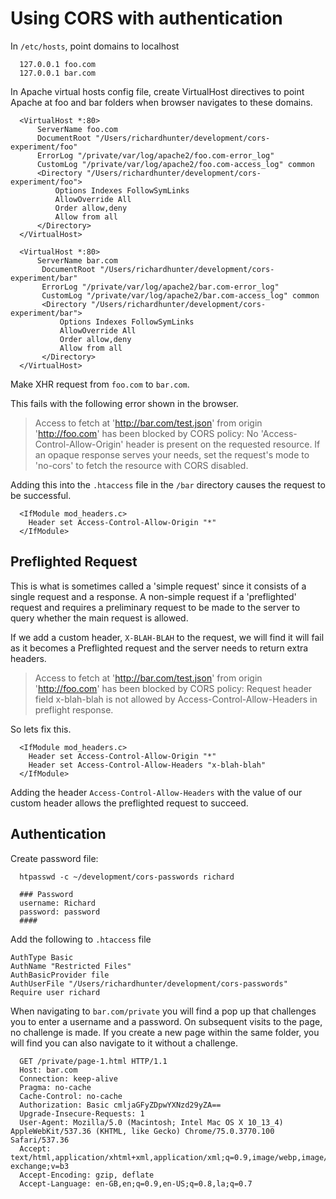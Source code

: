 # Using CORS with authentication

In `/etc/hosts`, point domains to localhost

```
  127.0.0.1 foo.com 
  127.0.0.1 bar.com 
```
In Apache virtual hosts config file, create VirtualHost directives to point Apache at foo and bar folders when browser navigates to these domains.

```
  <VirtualHost *:80>
      ServerName foo.com
      DocumentRoot "/Users/richardhunter/development/cors-experiment/foo"
      ErrorLog "/private/var/log/apache2/foo.com-error_log"
      CustomLog "/private/var/log/apache2/foo.com-access_log" common
      <Directory "/Users/richardhunter/development/cors-experiment/foo">
          Options Indexes FollowSymLinks
          AllowOverride All
          Order allow,deny
          Allow from all
      </Directory>
  </VirtualHost>
 
  <VirtualHost *:80>
      ServerName bar.com
       DocumentRoot "/Users/richardhunter/development/cors-experiment/bar"
       ErrorLog "/private/var/log/apache2/bar.com-error_log"
       CustomLog "/private/var/log/apache2/bar.com-access_log" common
       <Directory "/Users/richardhunter/development/cors-experiment/bar">
           Options Indexes FollowSymLinks
           AllowOverride All
           Order allow,deny
           Allow from all
       </Directory>
  </VirtualHost>

```

Make XHR request from `foo.com` to `bar.com`.

This fails with the following error shown in the browser.

> Access to fetch at 'http://bar.com/test.json' from origin 'http://foo.com' has been blocked by CORS policy: No 'Access-Control-Allow-Origin' header is present on the requested resource. If an opaque response serves your needs, set the request's mode to 'no-cors' to fetch the resource with CORS disabled.

Adding this into the `.htaccess` file in the `/bar` directory causes the request to be successful.

```
  <IfModule mod_headers.c>
    Header set Access-Control-Allow-Origin "*"
  </IfModule>
```

## Preflighted Request
This is what is sometimes called a 'simple request' since it consists of a single request and a response. A non-simple request if a 'preflighted' request and requires a preliminary request to be made to the server to query whether the main request is allowed.

If we add a custom header, `X-BLAH-BLAH` to the request, we will find it will fail as it becomes a Preflighted request and the server needs to return extra headers.

> Access to fetch at 'http://bar.com/test.json' from origin 'http://foo.com' has been blocked by CORS policy: Request header field x-blah-blah is not allowed by Access-Control-Allow-Headers in preflight response.

So lets fix this.

```
  <IfModule mod_headers.c>
    Header set Access-Control-Allow-Origin "*"
    Header set Access-Control-Allow-Headers "x-blah-blah"
  </IfModule>
```
Adding the header `Access-Control-Allow-Headers` with the value of our custom header allows the preflighted request to succeed.

## Authentication

Create password file:

```
  htpasswd -c ~/development/cors-passwords richard

  ### Password
  username: Richard
  password: password
  ####

```
Add the following to `.htaccess` file
```
AuthType Basic
AuthName "Restricted Files"
AuthBasicProvider file
AuthUserFile "/Users/richardhunter/development/cors-passwords"
Require user richard
```

When navigating to `bar.com/private` you will find a pop up that challenges you to enter a username and a password. On subsequent visits to the page, no challenge is made.
If you create a new page within the same folder, you will find you can also navigate to it without a challenge.

```
  GET /private/page-1.html HTTP/1.1
  Host: bar.com
  Connection: keep-alive
  Pragma: no-cache
  Cache-Control: no-cache
  Authorization: Basic cmljaGFyZDpwYXNzd29yZA==
  Upgrade-Insecure-Requests: 1
  User-Agent: Mozilla/5.0 (Macintosh; Intel Mac OS X 10_13_4) AppleWebKit/537.36 (KHTML, like Gecko) Chrome/75.0.3770.100 Safari/537.36
  Accept: text/html,application/xhtml+xml,application/xml;q=0.9,image/webp,image/apng,*/*;q=0.8,application/signed-exchange;v=b3
  Accept-Encoding: gzip, deflate
  Accept-Language: en-GB,en;q=0.9,en-US;q=0.8,la;q=0.7
```
